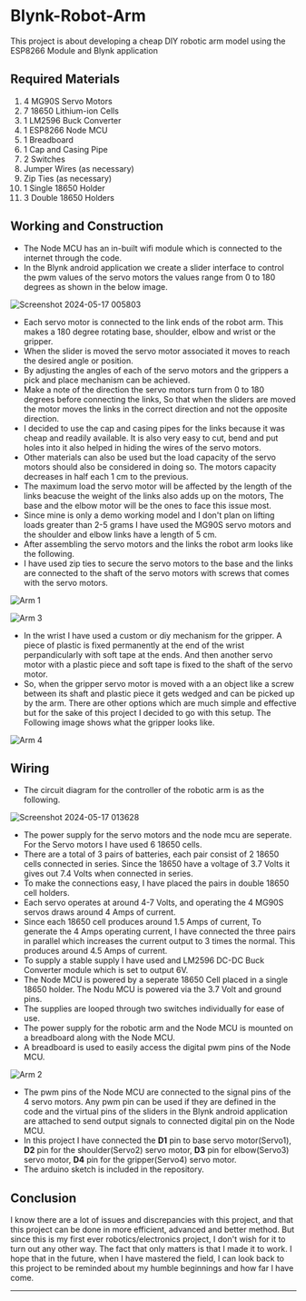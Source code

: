 # Blynk-Robot-Arm

This project is about developing a cheap DIY robotic arm model using the ESP8266 Module and Blynk application

## Required Materials

1. 4 MG90S Servo Motors
2. 7 18650 Lithium-ion Cells
3. 1 LM2596 Buck Converter
4. 1 ESP8266 Node MCU
5. 1 Breadboard
6. 1 Cap and Casing Pipe
7. 2 Switches
8. Jumper Wires (as necessary)
9. Zip Ties (as necessary)
10. 1 Single 18650 Holder
11. 3 Double 18650 Holders

## Working and Construction

* The Node MCU has an in-built wifi module which is connected to the internet through the code.
* In the Blynk android application we create a slider interface to control the pwm values of the servo motors the values range from 0 to 180 degrees as shown in the below image.

![Screenshot 2024-05-17 005803](https://github.com/fayisrazalvs/Blynk-Robot-Arm/assets/108331765/a3eebe26-fc90-41d0-abd1-3a272805d31e)

* Each servo motor is connected to the link ends of the robot arm. This makes a 180 degree rotating base, shoulder, elbow and wrist or the gripper.
* When the slider is moved the servo motor associated it moves to reach the desired angle or position.
* By adjusting the angles of each of the servo motors and the grippers a pick and place mechanism can be achieved.
* Make a note of the direction the servo motors turn from 0 to 180 degrees before connecting the links, So that when the sliders are moved the motor moves the links in the correct direction and not the opposite direction.
* I decided to use the cap and casing pipes for the links because it was cheap and readily available. It is also very easy to cut, bend and put holes into it also helped in hiding the wires of the servo motors.
* Other materials can also be used but the load capacity of the servo motors should also be considered in doing so. The motors capacity decreases in half each 1 cm to the previous.
* The maximum load the servo motor will be affected by the length of the links beacuse the weight of the links also adds up on the motors, The base and the elbow motor will be the ones to face this issue most.
* Since mine is only a demo working model and I don't plan on lifting loads greater than 2-5 grams I have used the MG90S servo motors and the shoulder and elbow links have a length of 5 cm.
* After assembling the servo motors and the links the robot arm looks like the following.
* I have used zip ties to secure the servo motors to the base and the links are connected to the shaft of the servo motors with screws that comes with the servo motors.

![Arm 1](https://github.com/fayisrazalvs/Blynk-Robot-Arm/assets/108331765/835fef01-5d56-48bc-8163-78e3ad061fca)

![Arm 3](https://github.com/fayisrazalvs/Blynk-Robot-Arm/assets/108331765/1556558b-3785-4b31-9c52-42b9b04b2118)

* In the wrist I have used a custom or diy mechanism for the gripper. A piece of plastic is fixed permanently at the end of the wrist perpandicularly with soft tape at the ends. And then another servo motor with a plastic piece and soft tape is fixed to the shaft of the servo motor.
* So, when the gripper servo motor is moved with a an object like a screw between its shaft and plastic piece it gets wedged and can be picked up by the arm. There are other options which are much simple and effective but for the sake of this project I decided to go with this setup. The Following image shows what the gripper looks like.

![Arm 4](https://github.com/fayisrazalvs/Blynk-Robot-Arm/assets/108331765/2760f069-24ec-4fa5-8d05-a057ddd73274)

## Wiring

* The circuit diagram for the controller of the robotic arm is as the following.

![Screenshot 2024-05-17 013628](https://github.com/fayisrazalvs/Blynk-Robot-Arm/assets/108331765/0ee6a616-5c2b-43c1-9c57-5be584d06ae2)

* The power supply for the servo motors and the node mcu are seperate. For the Servo motors I have used 6 18650 cells.
* There are a total of 3 pairs of batteries, each pair consist of 2 18650 cells connected in series. Since the 18650 have a voltage of 3.7 Volts it gives out 7.4 Volts when connected in series.
* To make the connections easy, I have placed the pairs in double 18650 cell holders.
* Each servo operates at around 4-7 Volts, and operating the 4 MG90S servos draws around 4 Amps of current.
* Since each 18650 cell produces around 1.5 Amps of current, To generate the 4 Amps operating current, I have connected the three pairs in parallel which increases the current output to 3 times the normal. This produces around 4.5 Amps of current.
* To supply a stable supply I have used and LM2596 DC-DC Buck Converter module which is set to output 6V.
* The Node MCU is powered by a seperate 18650 Cell placed in a single 18650 holder. The Nodu MCU is powered via the 3.7 Volt and ground pins.
* The supplies are looped through two switches individually for ease of use.
* The power supply for the robotic arm and the Node MCU is mounted on a breadboard along with the Node MCU.
* A breadboard is used to easily access the digital pwm pins of the Node MCU.

![Arm 2](https://github.com/fayisrazalvs/Blynk-Robot-Arm/assets/108331765/fec998ac-360e-4a74-9b4b-372a8ab0ffb6)

* The pwm pins of the Node MCU are connected to the signal pins of the 4 servo motors. Any pwm pin can be used if they are defined in the code and the virtual pins of the sliders in the Blynk android application are attached to send output signals to connected digital pin on the Node MCU.
* In this project I have connected the **D1** pin to base servo motor(Servo1), **D2** pin for the shoulder(Servo2) servo motor, **D3** pin for elbow(Servo3) servo motor, **D4** pin for the gripper(Servo4) servo motor.
* The arduino sketch is included in the repository.

## Conclusion

I know there are a lot of issues and discrepancies with this project, and that this project can be done in more efficient, advanced and better method. But since this is my first ever robotics/electronics project, I don't wish for it to turn out any other way. The fact that only matters is that I made it to work. I hope that in the future, when I have mastered the field, I can look back to this project to be reminded about my humble beginnings and how far I have come.

---






